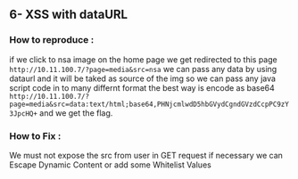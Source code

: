 ## 6- XSS with dataURL
### How to reproduce :
if we click to nsa image on the home page
we get redirected to this page
`http://10.11.100.7/?page=media&src=nsa`
we can pass any data by using dataurl and it will be taked as source of the img
so we can pass any java script code in to many differnt format
the best way is encode as base64
`http://10.11.100.7/?page=media&src=data:text/html;base64,PHNjcmlwdD5hbGVydCgndGVzdCcpPC9zY3JpcHQ+`
and we get the flag.
### How to Fix :
We must not expose the src from user in GET request if necessary we can Escape Dynamic Content or add some Whitelist Values